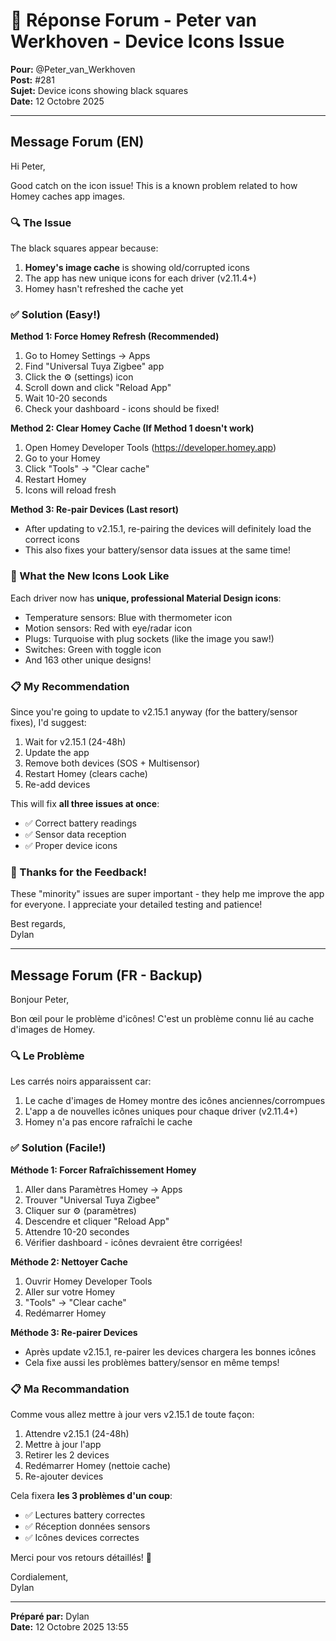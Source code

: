 # 💬 Réponse Forum - Peter van Werkhoven - Device Icons Issue

**Pour:** @Peter_van_Werkhoven  
**Post:** #281  
**Sujet:** Device icons showing black squares  
**Date:** 12 Octobre 2025

---

## Message Forum (EN)

Hi Peter,

Good catch on the icon issue! This is a known problem related to how Homey caches app images.

### 🔍 The Issue

The black squares appear because:
1. **Homey's image cache** is showing old/corrupted icons
2. The app has new unique icons for each driver (v2.11.4+)
3. Homey hasn't refreshed the cache yet

### ✅ Solution (Easy!)

**Method 1: Force Homey Refresh (Recommended)**
1. Go to Homey Settings → Apps
2. Find "Universal Tuya Zigbee" app
3. Click the ⚙️ (settings) icon
4. Scroll down and click "Reload App"
5. Wait 10-20 seconds
6. Check your dashboard - icons should be fixed!

**Method 2: Clear Homey Cache (If Method 1 doesn't work)**
1. Open Homey Developer Tools (https://developer.homey.app)
2. Go to your Homey
3. Click "Tools" → "Clear cache"
4. Restart Homey
5. Icons will reload fresh

**Method 3: Re-pair Devices (Last resort)**
- After updating to v2.15.1, re-pairing the devices will definitely load the correct icons
- This also fixes your battery/sensor data issues at the same time!

### 🎨 What the New Icons Look Like

Each driver now has **unique, professional Material Design icons**:
- Temperature sensors: Blue with thermometer icon
- Motion sensors: Red with eye/radar icon
- Plugs: Turquoise with plug sockets (like the image you saw!)
- Switches: Green with toggle icon
- And 163 other unique designs!

### 📋 My Recommendation

Since you're going to update to v2.15.1 anyway (for the battery/sensor fixes), I'd suggest:
1. Wait for v2.15.1 (24-48h)
2. Update the app
3. Remove both devices (SOS + Multisensor)
4. Restart Homey (clears cache)
5. Re-add devices

This will fix **all three issues at once**:
- ✅ Correct battery readings
- ✅ Sensor data reception
- ✅ Proper device icons

### 🙏 Thanks for the Feedback!

These "minority" issues are super important - they help me improve the app for everyone. I appreciate your detailed testing and patience!

Best regards,  
Dylan

---

## Message Forum (FR - Backup)

Bonjour Peter,

Bon œil pour le problème d'icônes! C'est un problème connu lié au cache d'images de Homey.

### 🔍 Le Problème

Les carrés noirs apparaissent car:
1. Le cache d'images de Homey montre des icônes anciennes/corrompues
2. L'app a de nouvelles icônes uniques pour chaque driver (v2.11.4+)
3. Homey n'a pas encore rafraîchi le cache

### ✅ Solution (Facile!)

**Méthode 1: Forcer Rafraîchissement Homey**
1. Aller dans Paramètres Homey → Apps
2. Trouver "Universal Tuya Zigbee"
3. Cliquer sur ⚙️ (paramètres)
4. Descendre et cliquer "Reload App"
5. Attendre 10-20 secondes
6. Vérifier dashboard - icônes devraient être corrigées!

**Méthode 2: Nettoyer Cache**
1. Ouvrir Homey Developer Tools
2. Aller sur votre Homey
3. "Tools" → "Clear cache"
4. Redémarrer Homey

**Méthode 3: Re-pairer Devices**
- Après update v2.15.1, re-pairer les devices chargera les bonnes icônes
- Cela fixe aussi les problèmes battery/sensor en même temps!

### 📋 Ma Recommandation

Comme vous allez mettre à jour vers v2.15.1 de toute façon:
1. Attendre v2.15.1 (24-48h)
2. Mettre à jour l'app
3. Retirer les 2 devices
4. Redémarrer Homey (nettoie cache)
5. Re-ajouter devices

Cela fixera **les 3 problèmes d'un coup**:
- ✅ Lectures battery correctes
- ✅ Réception données sensors
- ✅ Icônes devices correctes

Merci pour vos retours détaillés! 🙏

Cordialement,  
Dylan

---

**Préparé par:** Dylan  
**Date:** 12 Octobre 2025 13:55
